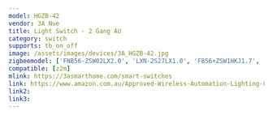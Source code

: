 ```yaml
---
model: HGZB-42
vendor: 3A Nue
title: Light Switch - 2 Gang AU
category: switch
supports: tb_on_off
image: /assets/images/devices/3A_HGZB-42.jpg
zigbeemodel: ['FNB56-ZSW02LX2.0', 'LXN-2S27LX1.0', 'FB56+ZSW1HKJ1.7', 'FB56+ZSW1HKJ2.5']
compatible: [z2m]
mlink: https://3asmarthome.com/smart-switches
link: https://www.amazon.com.au/Approved-Wireless-Automation-Lighting-Control/dp/B078LVQ8XC/
link2: 
link3: 
---
```




